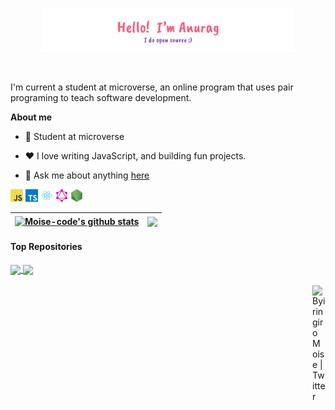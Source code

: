 <p align="center"><a href="https://moise-code.github.io/Portfolio-website/"><img width="80%" alt="Hello, I'm Byiringiro Moise. I do open source!" src="./assets/gh-readme-header.png" /></a></p>

<br />

I'm current a student at microverse, an online program that uses pair programing to teach software development.

**About me**

- 💼 Student at microverse

- ❤️ I love writing JavaScript, and building fun projects.

- 💬 Ask me about anything [here](https://github.com/Moise-code/Moise-code/issues)

<code><img height="20" alt="javascript" src="https://raw.githubusercontent.com/github/explore/80688e429a7d4ef2fca1e82350fe8e3517d3494d/topics/javascript/javascript.png"></code>
<code><img height="20" alt="typescript" src="https://raw.githubusercontent.com/github/explore/80688e429a7d4ef2fca1e82350fe8e3517d3494d/topics/typescript/typescript.png"></code>
<code><img height="20" alt="react" src="https://raw.githubusercontent.com/github/explore/80688e429a7d4ef2fca1e82350fe8e3517d3494d/topics/react/react.png"></code>
<code><img height="20" alt="graphql" src="https://raw.githubusercontent.com/github/explore/5c058a388828bb5fde0bcafd4bc867b5bb3f26f3/topics/graphql/graphql.png"></code>
<code><img height="20" alt="nodejs" src="https://raw.githubusercontent.com/github/explore/80688e429a7d4ef2fca1e82350fe8e3517d3494d/topics/nodejs/nodejs.png"></code>    


| <a href="https://github.com/Moise-code/github-readme-stats"><img align="center" src="https://github-readme-stats.vercel.app/api?username=Moise-code&show_icons=true&include_all_commits=true&theme=buefy&hide_border=true" alt="Moise-code's github stats" /></a> | <a href="https://github.com/Moise-code/github-readme-stats"><img align="center" src="https://github-readme-stats.vercel.app/api/top-langs/?username=Moise-code&layout=compact&theme=buefy&hide_border=true" /></a> |
| ------------- | ------------- |

#### Top Repositories


<a href="https://github.com/Moise-code/github-readme-stats">
  <img align="center" src="https://github-readme-stats.vercel.app/api/pin/?username=Moise-code&repo=github-readme-stats&theme=buefy" />
</a>
<a href="https://github.com/Moise-code/Moise-code.github.io">
  <img align="center" src="https://github-readme-stats.vercel.app/api/pin/?username=Moise-code&repo=Moise-code.github.io&theme=buefy" />
</a>

<br />
<br />

<a href="https://twitter.com/ByiringiroMois1">
  <img align="right" alt="Byiringiro Moise | Twitter" width="21px" src="https://raw.githubusercontent.com/anuraghazra/anuraghazra/master/assets/twitter.svg" />
</a>

